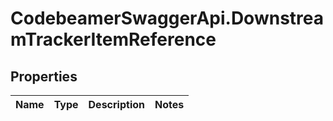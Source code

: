 # CodebeamerSwaggerApi.DownstreamTrackerItemReference

## Properties
Name | Type | Description | Notes
------------ | ------------- | ------------- | -------------
